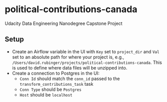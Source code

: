 # political-contributions-canada
Udacity Data Engineering Nanodegree Capstone Project

## Setup

* Create an Airflow variable in the UI with `Key` set to `project_dir` and `Val` set to an absolute path for where your project is, e.g., `/Users/david.rubinger/projects/political-contributions-canada`. This is used to define where data files will be unzipped into.
* Create a connection to Postgres in the UI:
    * `Conn Id` should match the `conn_id` passed to the `transform_contributions_task` task
    * `Conn Type` should be `Postgres`
    * `Host` should be `localhost`
